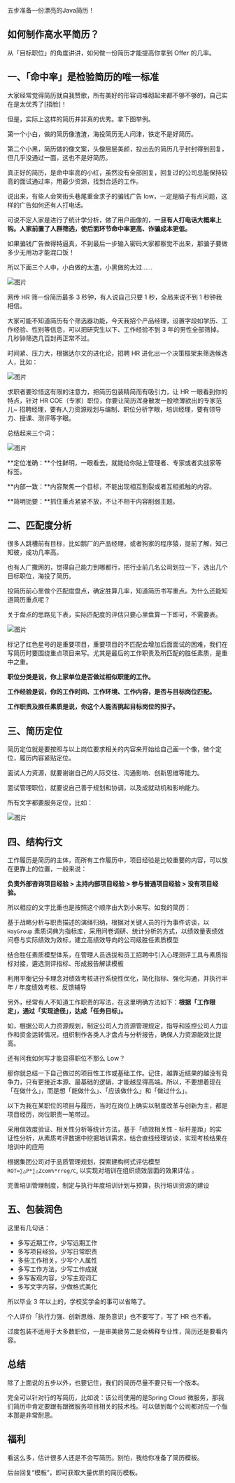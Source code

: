 五步准备一份漂亮的Java简历！

## 如何制作高水平简历？

从「目标职位」的角度讲讲，如何做一份简历才能提高你拿到 Offer 的几率。

## 一、「命中率」是检验简历的唯一标准

大家经常觉得简历就自我赞歌，所有美好的形容词堆砌起来都不够不够的，自己实在是太优秀了[捂脸]！

但是，实际上这样的简历并非真的优秀。拿下图举例。

第一个小白，做的简历像渣渣，海投简历无人问津，铁定不是好简历。

第二个小黑，简历做的像文案，头像层层美颜，投出去的简历几乎封封得到回复，但几乎没通过一面，这也不是好简历。

真正好的简历，是命中率高的小红，虽然没有全部回复，回复过的公司总能保持较高的面试通过率，用最少资源，找到合适的工作。

说出来，有些人会笑街头巷尾重金求子的骗钱广告 low，一定是脑子有点问题，这样的广告如何还有人打电话。

可说不定人家是进行了统计学分析，做了用户画像的，**一旦有人打电话大概率上钩。人家前置了人群筛选，使后面环节命中率更高、诈骗成本更低。**

如果骗钱广告做得特逼真，不到最后一步输入密码大家都察觉不出来，那骗子要做多少无用功才能混口饭！

所以下面三个人中，小白做的太渣，小黑做的太过……

![图片](https://mmbiz.qpic.cn/mmbiz_jpg/hFB4FUPIIlLz4IEgwjuTeZ3oia9Oa29rgVbGEs1NtBiadABw4OUEoX4DOLySYzDPnvMMzvuRkPW0Kic2Caldbic5YQ/640?wx_fmt=jpeg&tp=webp&wxfrom=5&wx_lazy=1&wx_co=1)

网传 HR 筛一份简历最多 3 秒钟，有人说自己只要 1 秒，全局来说不到 1 秒钟我相信。

大家可能不知道简历有个筛选器功能，今天我招个产品经理，设置字段如学历、工作经验、性别等信息，可以把研究生以下、工作经验不到 3 年的男性全部筛掉。几秒钟筛选几百封再正常不过。

时间紧、压力大，根据达尔文的进化论，招聘 HR 进化出一个决策框架来筛选候选人，比如：

![图片](https://mmbiz.qpic.cn/mmbiz_jpg/hFB4FUPIIlLz4IEgwjuTeZ3oia9Oa29rg0HbtU8gF3ic9ibX4vU7XXcMcJzhLk947VCUotb5YYQVb3FS4mg0Ux6xg/640?wx_fmt=jpeg&tp=webp&wxfrom=5&wx_lazy=1&wx_co=1)

求职者要珍惜这有限的注意力，把简历包装精简而有吸引力，让 HR 一眼看到你的特点，针对 HR COE（专家）职位，你要让简历浑身散发一股喷薄欲出的专家范儿~ 招聘经理，要有人力资源规划与编制、职位分析字眼，培训经理，要有领导力、授课、测评等字眼。

总结起来三个词：

![图片](https://mmbiz.qpic.cn/mmbiz_jpg/hFB4FUPIIlLz4IEgwjuTeZ3oia9Oa29rgTZZ76FCPpRemRHG1UXnibyb8RtTbAXXFknZbLk4OCicpf659nfolzriaA/640?wx_fmt=jpeg&tp=webp&wxfrom=5&wx_lazy=1&wx_co=1)

**定位准确：**个性鲜明，一眼看去，就能给你贴上管理者、专家或者实战家等标签。

**内部一致：**内容聚焦一个目标，不能出现相互割裂或者互相抵触的内容。

**简明扼要：**抓住重点紧紧不放，不让不相干内容削弱主题。

## 二、匹配度分析

很多人跳槽前有目标，比如鹅厂的产品经理，或者狗家的程序猿，提前了解，知己知彼，成功几率高。

也有人广撒网的，觉得自己能力到哪都行，把行业前几名公司划拉一下，选出几个目标职位，海投了简历。

投简历前心里做个匹配度盘点，确定胜算几率，知道简历书写重点。为什么还能知道简历重点呢？

关于盘点的思路见下表，实际匹配度的评估只要心里盘算一下即可，不需要表。

![图片](https://mmbiz.qpic.cn/mmbiz_jpg/hFB4FUPIIlLz4IEgwjuTeZ3oia9Oa29rgmmheBzNtJiatvcBWXMrhQsIx1ib49xhknXOAJVCbzVyansPtx5ZBGoRA/640?wx_fmt=jpeg&tp=webp&wxfrom=5&wx_lazy=1&wx_co=1)

标记了红色星号的是重要项目，重要项目的不匹配会增加后面面试的困难，我们在写简历时要围绕重点项目来写。尤其是最后的工作职责及所匹配的胜任素质，是重中之重。

**职位分类是说，你上家单位是否做过相似职能的工作。**

**工作经验是说，你的工作时间、工作环境、工作内容，是否与目标岗位匹配。**

**工作职责及胜任素质是说，你这个人能否挑起目标岗位的担子。**

## 三、简历定位

简历定位就是要按照与以上岗位要求相关的内容来开始给自己画一个像，做个定位，履历内容紧贴定位。

面试人力资源，就要谢谢自己的人际交往、沟通影响、创新思维等能力。

面试管理职位，就要说自己善于规划和协调，以及成就动机和影响能力。

所有文字都要服务定位，比如：

![图片](https://mmbiz.qpic.cn/mmbiz_jpg/hFB4FUPIIlLz4IEgwjuTeZ3oia9Oa29rgIh7kLWyicqUFUI5oibh9O5z6PXg6tPqPV8Qts1uCjdNX9vaWNzdfRpYw/640?wx_fmt=jpeg&tp=webp&wxfrom=5&wx_lazy=1&wx_co=1)

## 四、结构行文

工作履历是简历的主体，而所有工作履历中，项目经验是比较重要的内容，可以放在更靠上的位置，一般来说：

**负责外部咨询项目经验 > 主持内部项目经验 > 参与普通项目经验 > 没有项目经验。**

所以相应的文字比重也是按照这个顺序由大到小来写。如我的简历：

基于战略分析与职责描述的演绎归纳，根据对关键人员的行为事件访谈，以` HayGroup` 素质词典为指标库，采用问卷调研、统计分析的方式，以绩效量表绩效问卷与实际绩效为效标，建立高绩效导向的公司级胜任素质模型 

结合胜任素质模型体系，在管理人员选拔和员工招聘中引入心理测评工具与素质指标对接，遴选测评指标、形成报告解读模板

利用平衡记分卡理念对绩效考核进行系统性优化，简化指标、强化沟通，并执行半年 / 年度绩效考核、反馈辅导

另外，经常有人不知道工作职责的写法，在这里明确方法如下：**根据「工作限定」，通过「实现途径」，达成「任务目标」。**

如，根据公司人力资源规划，制定公司人力资源管理规定，指导和监控公司人力运作和资金运转情况，组织制作各类人才盘点与分析报告，确保人力资源能效比提高。

还有问我如何写才能显得职位不那么 Low？

那你就总结一下自己做过的项目性工作或基础工作。记住，越靠近结果的越没有竞争力，只有更接近本源、最基础的逻辑，才能越显得高端。所以，不要想着现在「在做什么」，而是想「能做什么」、「应该做什么」和「做过什么」。

以下为我在某职位的项目与履历，当时在岗位上确实以制度改革与创新为主，都是项目经历，岗位职责一笔带过。

采用信效度验证、相关性分析等统计方法，基于「绩效相关性 - 标杆差距」的实证性分析，从素质考评数据中挖掘培训需求，结合直线经理访谈，实现考核结果在培训中的应用

根据集团公司对于品质管理规划，探索建构柯式评估模型 `ROT=∑△P*∑△Zcom%*rreg/C`, 以实现对培训在组织绩效层面的效果评估 。

完善培训管理制度，制定与执行年度培训计划与预算，执行培训资源的建设

## 五、包装润色

这里有几句话：

- 多写近期工作，少写远期工作
- 多写项目经验，少写日常职责
- 多些工作相关，少写个人属性
- 多写工作方法，少写工作成就
- 多写客观内容，少写主观词汇
- 多写文字内容，少做格式美化

所以毕业 3 年以上的，学校奖学金的事可以省略了。

个人评价「执行力强、创新思维、服务意识」也不要写了，写了 HR 也不看。

过度包装不适用于大多数职位，一是审美疲劳二是会稀释专业性，简历还是要看内容。

## 总结

除了上面说的五步以外，也要记住，我们的简历尽量不要只有一个版本。

完全可以针对行的写简历，比如说：该公司使用的是Spring Cloud 微服务，那我们简历中肯定要跟有跟微服务项目相关的技术栈。可以做到每个公司都对应一个版本那是非常耐思。

## 福利

看这么多，估计很多人还是不会写简历。别怕，我给你准备了简历模板。

后台回复“模板”，即可获取大量优质的简历模板。
